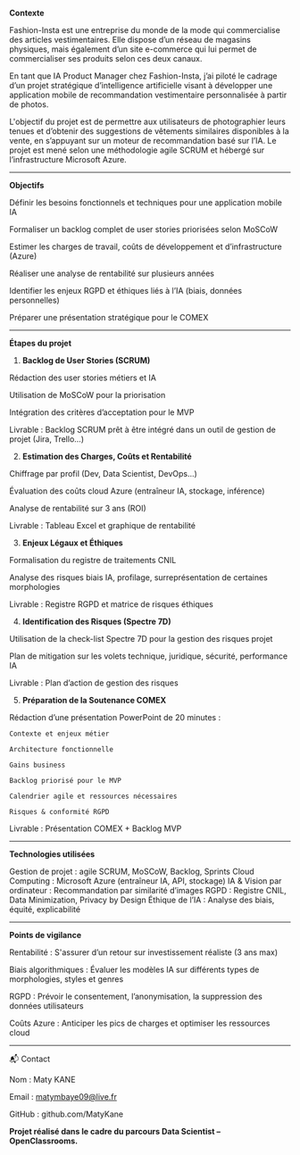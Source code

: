 **Contexte**

Fashion-Insta est une entreprise du monde de la mode qui commercialise des articles vestimentaires. Elle dispose d’un réseau de magasins physiques, mais également d’un site e-commerce qui lui permet de commercialiser ses produits selon ces deux canaux.

En tant que IA Product Manager chez Fashion-Insta, j’ai piloté le cadrage d’un projet stratégique d’intelligence artificielle visant à développer une application mobile de recommandation vestimentaire personnalisée à partir de photos.

L'objectif du projet est de permettre aux utilisateurs de photographier leurs tenues et d’obtenir des suggestions de vêtements similaires disponibles à la vente, en s’appuyant sur un moteur de recommandation basé sur l’IA. Le projet est mené selon une méthodologie agile SCRUM et hébergé sur l’infrastructure Microsoft Azure.

***

**Objectifs**

Définir les besoins fonctionnels et techniques pour une application mobile IA

Formaliser un backlog complet de user stories priorisées selon MoSCoW

Estimer les charges de travail, coûts de développement et d’infrastructure (Azure)

Réaliser une analyse de rentabilité sur plusieurs années

Identifier les enjeux RGPD et éthiques liés à l’IA (biais, données personnelles)

Préparer une présentation stratégique pour le COMEX

***


**Étapes du projet**

1. **Backlog de User Stories (SCRUM)**

Rédaction des user stories métiers et IA

Utilisation de MoSCoW pour la priorisation

Intégration des critères d’acceptation pour le MVP

Livrable : Backlog SCRUM prêt à être intégré dans un outil de gestion de projet (Jira, Trello…)


2. **Estimation des Charges, Coûts et Rentabilité**

Chiffrage par profil (Dev, Data Scientist, DevOps…)

Évaluation des coûts cloud Azure (entraîneur IA, stockage, inférence)

Analyse de rentabilité sur 3 ans (ROI)

Livrable : Tableau Excel et graphique de rentabilité


3. **Enjeux Légaux et Éthiques**

Formalisation du registre de traitements CNIL

Analyse des risques biais IA, profilage, surreprésentation de certaines morphologies

Livrable : Registre RGPD et matrice de risques éthiques


4. **Identification des Risques (Spectre 7D)**

Utilisation de la check-list Spectre 7D pour la gestion des risques projet

Plan de mitigation sur les volets technique, juridique, sécurité, performance IA

Livrable : Plan d’action de gestion des risques


5. **Préparation de la Soutenance COMEX**

Rédaction d’une présentation PowerPoint de 20 minutes :
    
    Contexte et enjeux métier
    
    Architecture fonctionnelle
    
    Gains business
    
    Backlog priorisé pour le MVP
    
    Calendrier agile et ressources nécessaires
    
    Risques & conformité RGPD

Livrable : Présentation COMEX + Backlog MVP

***

**Technologies utilisées**

Gestion de projet  : agile	SCRUM, MoSCoW, Backlog, Sprints
Cloud Computing	 : Microsoft Azure (entraîneur IA, API, stockage)
IA & Vision par ordinateur	: Recommandation par similarité d’images
RGPD : Registre CNIL, Data Minimization, Privacy by Design
Éthique de l’IA	: Analyse des biais, équité, explicabilité

***

**Points de vigilance**

Rentabilité : S'assurer d’un retour sur investissement réaliste (3 ans max)

Biais algorithmiques : Évaluer les modèles IA sur différents types de morphologies, styles et genres

RGPD : Prévoir le consentement, l’anonymisation, la suppression des données utilisateurs

Coûts Azure : Anticiper les pics de charges et optimiser les ressources cloud

***

📬 Contact

Nom : Maty KANE

Email : matymbaye09@live.fr

GitHub : github.com/MatyKane

**Projet réalisé dans le cadre du parcours Data Scientist – OpenClassrooms.**